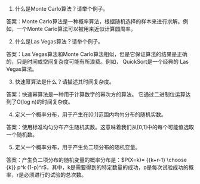 

1. 什么是Monte Carlo算法？请举个例子。

答案：Monte Carlo算法是一种概率算法，根据随机选择的样本来进行求解。例如，一个Monte Carlo算法可以被用来近似计算圆周率。

2. 什么是Las Vegas算法？请举个例子。

答案：Las Vegas算法和Monte Carlo算法相似，但是它保证算法的结果是正确的，只是时间或空间复杂度可能有所浪费。例如， QuickSort是一个经典的 Las Vegas算法。

3. 快速幂算法是什么？请描述其时间复杂度。

答案：快速幂算法是一种用于计算数字的幂次方的算法。 它通过二进制位运算达到了O(log n)的时间复杂度。

4. 定义一个概率分布，用于产生在[0,1]范围内均匀分布的随机实数。

答案：使用标准均匀分布产生随机实数。这意味着我们从[0,1]中的每个可能值选取一个随机数。

5. 定义一个概率分布，用于产生负二项分布的随机变量。

答案：产生负二项分布的随机变量的概率分布是：$P(X=k)= {{k+r-1} \choose {k}} p^k (1-p)^r$，其中，k是需要得到的特定数量的成功，p是每次试验成功的概率，r是必须进行的试验的总次数。